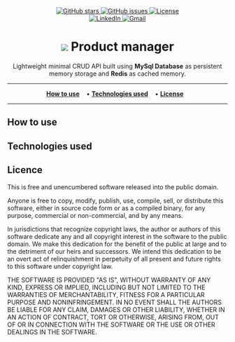 <div align="center">
  <a href="https://github.com/antonio-backnotfront/product-manager-cached/stargazers">
    <img src="https://img.shields.io/github/stars/antonio-backnotfront/product-manager-cached?style=for-the-badge" alt="GitHub stars">
  </a>
  <a href="https://github.com/antonio-backnotfront/product-manager-cached/issues">
    <img src="https://img.shields.io/github/issues/antonio-backnotfront/product-manager-cached.svg?style=for-the-badge" alt="GitHub issues">
  </a>
  <a href="https://github.com/antonio-backnotfront/product-manager-cached/blob/main/LICENSE.txt">
    <img src="https://img.shields.io/github/license/antonio-backnotfront/product-manager-cached.svg?style=for-the-badge" alt="License">
  </a>
<br>
<a href="https://linkedin.com/in/anton-solianyk-906453221">
  <img src="https://img.shields.io/badge/🔗%20LinkedIn-Connect-blue?style=for-the-badge&logo=linkedin&logoColor=white" alt="LinkedIn">
</a>

  <a href="mailto:solyanicks@gmail.com">
    <img src="https://img.shields.io/badge/Email-solyanicks%40gmail.com-D14836?style=for-the-badge&logo=gmail&logoColor=white" alt="Gmail">
  </a>
</div>


<h1 align="center">
<img src="https://img.shields.io/badge/redis-%23DD0031.svg?style=for-the-badge&logo=redis&logoColor=white">
Product manager
</h1>
<p align="center">Lightweight minimal CRUD API built using <strong>MySql Database</strong> as persistent memory storage 
and <strong>Redis</strong> as cached memory.</p>

---

<p align="center">
  <a href="#-how-to-use" style="padding-right: 12px;"><strong>How to use</strong></a> •
  <a href="#-technologies-used" style="padding-right: 12px;"><strong>Technologies used</strong></a> •
  <a href="#-license" style="padding-right: 12px;"><strong>License</strong></a>
</p>

---

## How to use
## Technologies used
## Licence
This is free and unencumbered software released into the public domain.

Anyone is free to copy, modify, publish, use, compile, sell, or
distribute this software, either in source code form or as a compiled
binary, for any purpose, commercial or non-commercial, and by any
means.

In jurisdictions that recognize copyright laws, the author or authors
of this software dedicate any and all copyright interest in the
software to the public domain. We make this dedication for the benefit
of the public at large and to the detriment of our heirs and
successors. We intend this dedication to be an overt act of
relinquishment in perpetuity of all present and future rights to this
software under copyright law.

THE SOFTWARE IS PROVIDED "AS IS", WITHOUT WARRANTY OF ANY KIND,
EXPRESS OR IMPLIED, INCLUDING BUT NOT LIMITED TO THE WARRANTIES OF
MERCHANTABILITY, FITNESS FOR A PARTICULAR PURPOSE AND NONINFRINGEMENT.
IN NO EVENT SHALL THE AUTHORS BE LIABLE FOR ANY CLAIM, DAMAGES OR
OTHER LIABILITY, WHETHER IN AN ACTION OF CONTRACT, TORT OR OTHERWISE,
ARISING FROM, OUT OF OR IN CONNECTION WITH THE SOFTWARE OR THE USE OR
OTHER DEALINGS IN THE SOFTWARE.
